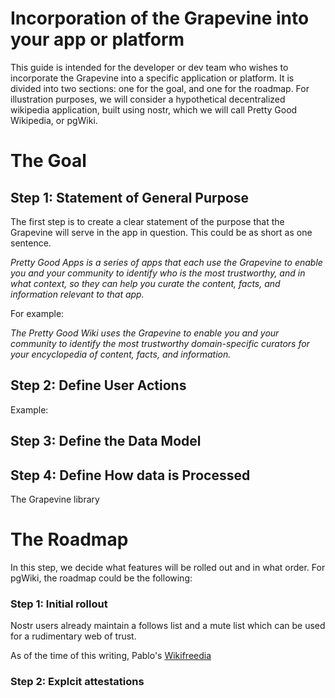 Incorporation of the Grapevine into your app or platform
=====


This guide is intended for the developer or dev team who wishes to incorporate the Grapevine into a specific application or platform. It is divided into two sections: one for the goal, and one for the roadmap. For illustration purposes, we will consider a hypothetical decentralized wikipedia application, built using nostr, which we will call Pretty Good Wikipedia, or pgWiki.

# The Goal 

## Step 1: Statement of General Purpose 

The first step is to create a clear statement of the purpose that the Grapevine will serve in the app in question. This could be as short as one sentence. 

_Pretty Good Apps is a series of apps that each use the Grapevine to enable you and your community to identify who is the most trustworthy, and in what context, so they can help you curate the content, facts, and information relevant to that app._

For example:

_The Pretty Good Wiki uses the Grapevine to enable you and your community to identify the most trustworthy domain-specific curators for your encyclopedia of content, facts, and information._

## Step 2: Define User Actions

Example:

## Step 3: Define the Data Model

## Step 4: Define How data is Processed

The Grapevine library 

# The Roadmap

In this step, we decide what features will be rolled out and in what order. For pgWiki, the roadmap could be the following:

### Step 1: Initial rollout

Nostr users already maintain a follows list and a mute list which can be used for a rudimentary web of trust.

As of the time of this writing, Pablo's [Wikifreedia](https://wikifreedia.xyz) 

### Step 2: Explcit attestations

